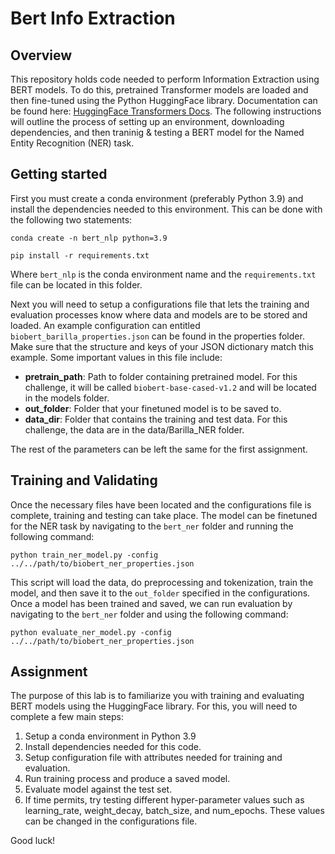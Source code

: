 # Bert Info Extraction

## Overview
This repository holds code needed to perform Information Extraction using BERT models. To do this, pretrained Transformer models are loaded and then fine-tuned using the Python HuggingFace library. Documentation can be found here: [HuggingFace Transformers Docs](https://huggingface.co/docs/transformers/index). The following instructions will outline the process of setting up an environment, downloading dependencies, and then traninig & testing a BERT model for the Named Entity Recognition (NER) task.  

## Getting started

First you must create a conda environment (preferably Python 3.9) and install the dependencies needed to this environment. This can be done with the following two statements:

```
conda create -n bert_nlp python=3.9

pip install -r requirements.txt
```
Where `bert_nlp` is the conda environment name and the `requirements.txt` file can be located in this folder.

Next you will need to setup a configurations file that lets the training and evaluation processes know where data and models are to be stored and loaded. An example configuration can entitled `biobert_barilla_properties.json` can be found in the properties folder. Make sure that the structure and keys of your JSON dictionary match this example. Some important values in this file include:

* **pretrain_path**: Path to folder containing pretrained model. For this challenge, it will be called `biobert-base-cased-v1.2` and will be located in the models folder.
* **out_folder**: Folder that your finetuned model is to be saved to.
* **data_dir**: Folder that contains the training and test data. For this challenge, the data are in the data/Barilla_NER folder.

The rest of the parameters can be left the same for the first assignment.

## Training and Validating

Once the necessary files have been located and the configurations file is complete, training and testing can take place. The model can be finetuned for the NER task by navigating to the `bert_ner` folder and running the following command:

```
python train_ner_model.py -config ../../path/to/biobert_ner_properties.json
```

This script will load the data, do preprocessing and tokenization, train the model, and then save it to the `out_folder` specified in the configurations. Once a model has been trained and saved, we can run evaluation by navigating to the `bert_ner` folder and using the following command:

```
python evaluate_ner_model.py -config ../../path/to/biobert_ner_properties.json
```

## Assignment

The purpose of this lab is to familiarize you with training and evaluating BERT models using the HuggingFace library. For this, you will need to complete a few main steps:

1. Setup a conda environment in Python 3.9
2. Install dependencies needed for this code.
3. Setup configuration file with attributes needed for training and evaluation.
4. Run training process and produce a saved model.
5. Evaluate model against the test set.
6. If time permits, try testing different hyper-parameter values such as learning_rate, weight_decay, batch_size, and num_epochs. These values can be changed in the configurations file.

Good luck!
